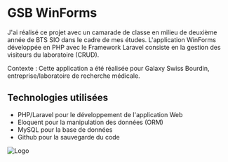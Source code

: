 

# GSB WinForms

J'ai réalisé ce projet avec un camarade de classe en milieu de deuxième année de BTS SIO dans le cadre de mes études. L'application WinForms développée en PHP avec le Framework Laravel consiste en la gestion des visiteurs du laboratoire (CRUD).

Contexte : Cette application a été réalisée pour Galaxy Swiss Bourdin, entreprise/laboratoire de recherche médicale.


## Technologies utilisées

 - PHP/Laravel pour le développement de l'application Web
 - Eloquent pour la manipulation des données (ORM)
 - MySQL pour la base de données 
 - Github pour la sauvegarde du code


![Logo](https://baptiste-bisson.com/wp-content/uploads/2016/04/Logo-gsb.png)
